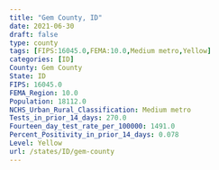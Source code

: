 ```yaml
---
title: "Gem County, ID"
date: 2021-06-30
draft: false
type: county
tags: [FIPS:16045.0,FEMA:10.0,Medium metro,Yellow]
categories: [ID]
County: Gem County
State: ID
FIPS: 16045.0
FEMA_Region: 10.0
Population: 18112.0
NCHS_Urban_Rural_Classification: Medium metro
Tests_in_prior_14_days: 270.0
Fourteen_day_test_rate_per_100000: 1491.0
Percent_Positivity_in_prior_14_days: 0.078
Level: Yellow
url: /states/ID/gem-county
---
```



